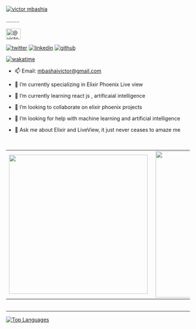 <div id="header" align="center">
</div>
  <p align="left"> <a href="https://twitter.com/vmbashia" target="blank"><img src="https://img.shields.io/twitter/follow/vmbashia?logo=twitter&style=for-the-badge" alt="victor mbashia" /></a> </p>
.........
  
<!-- BLOG-POST-LIST:START -->
<!-- BLOG-POST-LIST:END -->
<p>
<a href= "https://medium.com/@mbashiavictor" target="blank"><img align="center" src="https://raw.githubusercontent.com/rahuldkjain/github-profile-readme-generator/master/src/images/icons/Social/medium.svg" alt="@victor Mbashia" height="30" width="40" /></a>

 <a href="https://twitter.com/vmbashia"><img src="https://img.icons8.com/color/50/111111/twitter-squared.png" alt="twitter"/></a>
  <a href="www.linkedin.com/in/victor-mbashia/"><img src="https://img.icons8.com/color/50/111111/linkedin.png" alt="linkedin"/></a>
  <a href="https://github.com/Mbashia"><img src="https://img.icons8.com/color/50/111111/github.png" alt="github"/></a>
  </p>


[![wakatime](https://wakatime.com/badge/user/acbfb231-83ec-4f43-8c44-f401ea2f4690.svg)](https://wakatime.com/badge/user/@acbfb231-83ec-4f43-8c44-f401ea2f4690.svg)
</br>
  
- 📫 Email: mbashaivictor@gmail.com<br/>

- 🔭 I’m currently specializing in Elixir Phoenix  Live view<br/>

- 🌱 I’m currently learning react js , artificaial intelligence<br/>

- 👯 I’m looking to collaborate on elixir phoenix projects<br/>

- 🤔 I’m looking for help with machine learning and artificial intelligence<br/>

- 💬 Ask me about Elixir and LiveView, it just never ceases to amaze me<br>


<br/>






<!--
<p align="left"> <a href="https://github.com/ryo-ma/github-profile-trophy"><img src="https://github-profile-trophy.vercel.app/?username=mbashia&theme=onedark" alt="mbashia" /></a> </p>-->



<!-- [![Mbashia's GitHub stats](https://github-readme-stats.vercel.app/api?username=mbashia)](https://github.com/mbashia/github-readme-stats) -->
 






  <table>

  <tr>
      <td><img width="380px" align="left" src="https://github-readme-stats.vercel.app/api?username=mbashia&show_icons=true&count_private=true&include_all_commits=true&theme=tokyonight"/></td>
    <td><img width="400px" align="right" src="https://github-readme-streak-stats.herokuapp.com/?user=mbashia&show_icons=true&locale=en&layout=compact&theme=tokyonight"/></td>
  
  </tr>   
</table>

<table>


</table>
<!-- ![Mbashia's GitHub Stats](https://github-readme-stats.vercel.app/api?username=mbashia&count_private=true&show_icons=true&include_all_commits=true&theme=buefy&hide_border=true)! -->

<!-- [Top Langs](https://github-readme-stats.vercel.app/api/top-langs/?username=mbashia&hide=TeX&layout=compact&theme=buefy&hide_border=true) -->


<!-- 
![Mbashia's GitHub Stats](https://github-readme-stats.vercel.app/api?username=mbashia&count_private=true&show_icons=true&include_all_commits=true&theme=tokyonight&hide_border=true&title_color=ffcc00&icon_color=79ff97&text_color=c9d1d9&bg_color=0d1117&custom_title=My%20GitHub%20Stats) -->














  ---









<a href="https://github.com/mbashia" align="left"><img src="https://github-readme-stats.vercel.app/api/top-langs/?username=mbashia&langs_count=10&title_color=ffffff&text_color=ffffff&icon_color=3382ed&bg_color=000000&hide_border=true&locale=en&custom_title=Top%20%Languages" alt="Top Languages" /></a>

